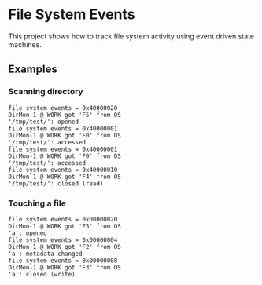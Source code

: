 # File System Events

This project shows how to track file system
activity using event driven state machines.

## Examples

### Scanning directory

```
file system events = 0x40000020
DirMon-1 @ WORK got 'F5' from OS
'/tmp/test/': opened
file system events = 0x40000001
DirMon-1 @ WORK got 'F0' from OS
'/tmp/test/': accessed
file system events = 0x40000001
DirMon-1 @ WORK got 'F0' from OS
'/tmp/test/': accessed
file system events = 0x40000010
DirMon-1 @ WORK got 'F4' from OS
'/tmp/test/': closed (read)
```

### Touching a file

```
file system events = 0x00000020
DirMon-1 @ WORK got 'F5' from OS
'a': opened
file system events = 0x00000004
DirMon-1 @ WORK got 'F2' from OS
'a': metadata changed
file system events = 0x00000008
DirMon-1 @ WORK got 'F3' from OS
'a': closed (write)
```
